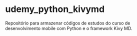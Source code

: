 # udemy_python_kivymd
Repositório para armazenar códigos de estudos do curso de desenvolvimento mobile com Python e o framework Kivy MD.

